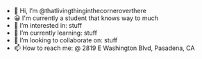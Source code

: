 - 👋 Hi, I’m @thatlivingthinginthecorneroverthere
- 😀 I'm currently a student that knows way to much
- 👀 I’m interested in: stuff
- 🌱 I’m currently learning: stuff
- 💞️ I’m looking to collaborate on: stuff
- 📫 How to reach me: @ 2819 E Washington Blvd, Pasadena, CA

<!---
thatlivingthinginthecorneroverthere/thatlivingthinginthecorneroverthere is a ✨ special ✨ repository because its `README.md` (this file) appears on your GitHub profile.
You can click the Preview link to take a look at your changes.
--->

